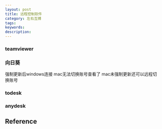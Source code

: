```yaml
---
layout: post
title: 远程控制软件
category: 左右互搏
tags: 
keywords: 
description: 
---
```



### teamviewer

### 向日葵

强制更新后windows连接 mac无法切换账号查看了
mac未强制更新还可以远程切换账号

### todesk

### anydesk

## Reference

